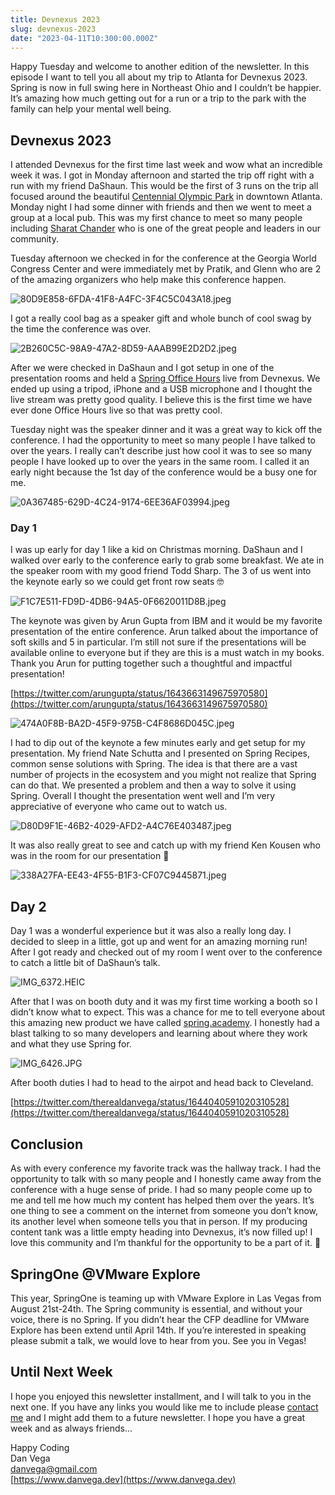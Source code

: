 ```yaml
---
title: Devnexus 2023
slug: devnexus-2023
date: "2023-04-11T10:300:00.000Z"
---
```


Happy Tuesday and welcome to another edition of the newsletter. In this episode I want to tell you all about my trip to Atlanta for Devnexus 2023. Spring is now in full swing here in Northeast Ohio and I couldn’t be happier. It’s amazing how much getting out for a run or a trip to the park with the family can help your mental well being.

## Devnexus 2023

I attended Devnexus for the first time last week and wow what an incredible week it was. I got in Monday afternoon and started the trip off right with a run with my friend DaShaun. This would be the first of 3 runs on the trip all focused around the beautiful [Centennial Olympic Park](https://www.gwcca.org/centennial-olympic-park) in downtown Atlanta. Monday night I had some dinner with friends and then we went to meet a group at a local pub. This was my first chance to meet so many people including [Sharat Chander](https://twitter.com/Sharat_Chander) who is one of the great people and leaders in our community.

Tuesday afternoon we checked in for the conference at the Georgia World Congress Center and were immediately met by Pratik, and Glenn who are 2 of the amazing organizers who help make this conference happen.

![80D9E858-6FDA-41F8-A4FC-3F4C5C043A18.jpeg](./80D9E858-6FDA-41F8-A4FC-3F4C5C043A18.jpeg)

I got a really cool bag as a speaker gift and whole bunch of cool swag by the time the conference was over.

![2B260C5C-98A9-47A2-8D59-AAAB99E2D2D2.jpeg](./2B260C5C-98A9-47A2-8D59-AAAB99E2D2D2.jpeg)

After we were checked in DaShaun and I got setup in one of the presentation rooms and held a [Spring Office Hours](https://youtube.com/live/kkq-FdLzXQk?feature=share) live from Devnexus. We ended up using a tripod, iPhone and a USB microphone and I thought the live stream was pretty good quality. I believe this is the first time we have ever done Office Hours live so that was pretty cool.

Tuesday night was the speaker dinner and it was a great way to kick off the conference. I had the opportunity to meet so many people I have talked to over the years. I really can’t describe just how cool it was to see so many people I have looked up to over the years in the same room. I called it an early night because the 1st day of the conference would be a busy one for me.

![0A367485-629D-4C24-9174-6EE36AF03994.jpeg](./0A367485-629D-4C24-9174-6EE36AF03994.jpeg)

### Day 1

I was up early for day 1 like a kid on Christmas morning. DaShaun and I walked over early to the conference early to grab some breakfast. We ate in the speaker room with my good friend Todd Sharp. The 3 of us went into the keynote early so we could get front row seats 🤓

![F1C7E511-FD9D-4DB6-94A5-0F6620011D8B.jpeg](./F1C7E511-FD9D-4DB6-94A5-0F6620011D8B.jpeg)

The keynote was given by Arun Gupta from IBM and it would be my favorite presentation of the entire conference. Arun talked about the importance of soft skills and 5 in particular. I’m still not sure if the presentations will be available online to everyone but if they are this is a must watch in my books. Thank you Arun for putting together such a thoughtful and impactful presentation!

[https://twitter.com/arungupta/status/1643663149675970580](https://twitter.com/arungupta/status/1643663149675970580)

![474A0F8B-BA2D-45F9-975B-C4F8686D045C.jpeg](./474A0F8B-BA2D-45F9-975B-C4F8686D045C.jpeg)

I had to dip out of the keynote a few minutes early and get setup for my presentation. My friend Nate Schutta and I presented on Spring Recipes, common sense solutions with Spring. The idea is that there are a vast number of projects in the ecosystem and you might not realize that Spring can do that. We presented a problem and then a way to solve it using Spring. Overall I thought the presentation went well and I’m very appreciative of everyone who came out to watch us.

![D80D9F1E-46B2-4029-AFD2-A4C76E403487.jpeg](./D80D9F1E-46B2-4029-AFD2-A4C76E403487.jpeg)

It was also really great to see and catch up with my friend Ken Kousen who was in the room for our presentation 🤩

![338A27FA-EE43-4F55-B1F3-CF07C9445871.jpeg](./338A27FA-EE43-4F55-B1F3-CF07C9445871.jpeg)

## Day 2

Day 1 was a wonderful experience but it was also a really long day. I decided to sleep in a little, got up and went for an amazing morning run! After I got ready and checked out of my room I went over to the conference to catch a little bit of DaShaun’s talk.

![IMG_6372.HEIC](./IMG_6372.jpeg)

After that I was on booth duty and it was my first time working a booth so I didn’t know what to expect. This was a chance for me to tell everyone about this amazing new product we have called [spring.academy](http://spring.academy). I honestly had a blast talking to so many developers and learning about where they work and what they use Spring for.

![IMG_6426.JPG](./IMG_6426.jpg)

After booth duties I had to head to the airpot and head back to Cleveland.

[https://twitter.com/therealdanvega/status/1644040591020310528](https://twitter.com/therealdanvega/status/1644040591020310528)

## Conclusion

As with every conference my favorite track was the hallway track. I had the opportunity to talk with so many people and I honestly came away from the conference with a huge sense of pride. I had so many people come up to me and tell me how much my content has helped them over the years. It’s one thing to see a comment on the internet from someone you don’t know, its another level when someone tells you that in person. If my producing content tank was a little empty heading into Devnexus, it’s now filled up! I love this community and I’m thankful for the opportunity to be a part of it. 🙏

## SpringOne @VMware Explore

This year, SpringOne is teaming up with VMware Explore in Las Vegas from August 21st-24th. The Spring community is essential, and without your voice, there is no Spring. If you didn’t hear the CFP deadline for VMware Explore has been extend until April 14th. If you’re interested in speaking please submit a talk, we would love to hear from you. See you in Vegas!

## Until Next Week

I hope you enjoyed this newsletter installment, and I will talk to you in the next one. If you have any links you would like me to include please [contact me](http://twitter.com/therealdanvega) and I might add them to a future newsletter. I hope you have a great week and as always friends...

Happy Coding<br/>
Dan Vega<br/>
danvega@gmail.com<br/>
[https://www.danvega.dev](https://www.danvega.dev)

